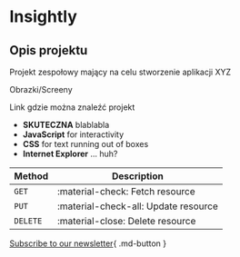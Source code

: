 
# Insightly

## Opis projektu
Projekt zespołowy mający na celu stworzenie aplikacji XYZ

Obrazki/Screeny

Link gdzie można znaleźć projekt


<div class="grid cards" markdown>

- **SKUTECZNA** blablabla
- __JavaScript__ for interactivity
- __CSS__ for text running out of boxes
- __Internet Explorer__ ... huh?

</div>


| Method      | Description                          |
| ----------- | ------------------------------------ |
| `GET`       | :material-check:     Fetch resource  |
| `PUT`       | :material-check-all: Update resource |
| `DELETE`    | :material-close:     Delete resource |

[Subscribe to our newsletter](https://google.com){ .md-button }